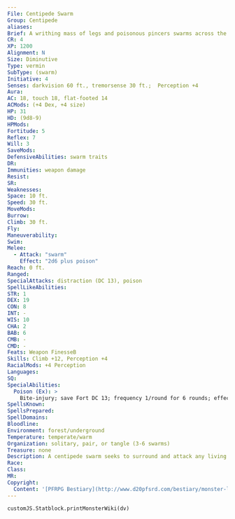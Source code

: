 ```yaml
---
File: Centipede Swarm
Group: Centipede
aliases: 
Brief: A writhing mass of legs and poisonous pincers swarms across the ground in a deadly, undulating wave.
CR: 4
XP: 1200
Alignment: N
Size: Diminutive
Type: vermin
SubType: (swarm)
Initiative: 4
Senses: darkvision 60 ft., tremorsense 30 ft.;  Perception +4
Aura: 
AC: 18, touch 18, flat-footed 14
ACMods: (+4 Dex, +4 size)
HP: 31
HD: (9d8-9)
HPMods: 
Fortitude: 5
Reflex: 7
Will: 3
SaveMods: 
DefensiveAbilities: swarm traits
DR: 
Immunities: weapon damage
Resist: 
SR: 
Weaknesses: 
Space: 10 ft.
Speed: 30 ft.
MoveMods: 
Burrow: 
Climb: 30 ft.
Fly: 
Maneuverability: 
Swim: 
Melee: 
  - Attack: "swarm"
    Effect: "2d6 plus poison"
Reach: 0 ft.
Ranged: 
SpecialAttacks: distraction (DC 13), poison
SpellLikeAbilities: 
STR: 1
DEX: 19
CON: 8
INT: -
WIS: 10
CHA: 2
BAB: 6
CMB: -
CMD: -
Feats: Weapon FinesseB
Skills: Climb +12, Perception +4
RacialMods: +4 Perception
Languages: 
SQ: 
SpecialAbilities:
  Poison (Ex): >
    Bite-injury; save Fort DC 13; frequency 1/round for 6 rounds; effect 1d4 Dex damage; cure 1 save. The save DC is Constitution-based and includes a +2 racial bonus.
SpellsKnown: 
SpellsPrepared: 
SpellDomains: 
Bloodline: 
Environment: forest/underground
Temperature: temperate/warm
Organization: solitary, pair, or tangle (3-6 swarms)
Treasure: none
Description: A centipede swarm seeks to surround and attack any living prey it encounters.
Race: 
Class: 
MR: 
Copyright:
  Content: '[PFRPG Bestiary](http://www.d20pfsrd.com/bestiary/monster-listings/vermin/centipede/centipede-swarm)'
---
```

```dataviewjs
customJS.Statblock.printMonsterWiki(dv)
```
